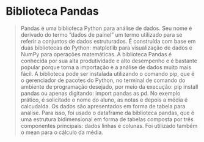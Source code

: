 # Biblioteca Pandas

>Pandas é uma biblioteca Python para análise de dados. Seu nome é derivado do termo “dados de painel” um termo utilizado para se referir a conjuntos de dados            estruturados. É construída com base em duas bibliotecas do Python: matplotlib para visualização de dados e NumPy para operações matemáticas. A biblioteca Pandas é conhecida por sua alta produtividade e alto desempenho e é bastante popular porque torna a importação e a análise de dados muito mais fácil. A biblioteca pode ser instalada utilizando o comando pip, que é o gerenciador de pacotes do Python, no terminal de comando do ambiente de programação desejado, por meio da execução: pip install pandas ou apenas digitando: import pandas as pd.
No exemplo prático, é solicitado o nome do aluno, as notas e depois a média é calcudalda. Os dados são apresentados em forma de tabela para análise. Para isso, foi usado o dataframe da biblioteca pandas, que é uma estrutura bidimensional em forma de tabelas composta por três componentes principais: dados linhas e colunas. Foi utilizado também o mean para o cálculo da média.
